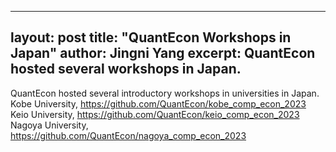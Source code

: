 ---
 layout: post
 title: "QuantEcon Workshops in Japan"
 author: Jingni Yang
 excerpt: QuantEcon hosted several workshops in Japan.
 ---
 QuantEcon hosted several introductory workshops in universities in Japan.
 Kobe University, https://github.com/QuantEcon/kobe_comp_econ_2023
 Keio University, https://github.com/QuantEcon/keio_comp_econ_2023
 Nagoya University, https://github.com/QuantEcon/nagoya_comp_econ_2023

